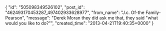  {
   "id": "505098349526102",
   "post_id": "462493170453287_497402933628977",
   "from_name": "J.c. Of-the Family-Pearson",
   "message": "Derek Moran they did ask me that, they said \"what would you like to do?\"",
   "created_time": "2013-04-21T19:40:35+0000"
 }
